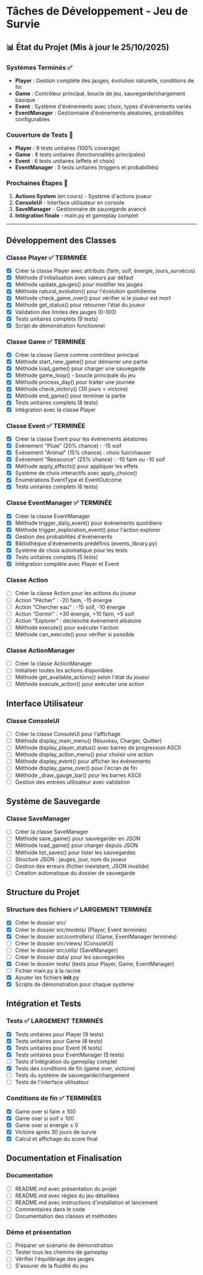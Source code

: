 # Tâches de Développement - Jeu de Survie

## 📊 État du Projet (Mis à jour le 25/10/2025)

### Systèmes Terminés ✅

- **Player** : Gestion complète des jauges, évolution naturelle, conditions de fin
- **Game** : Contrôleur principal, boucle de jeu, sauvegarde/chargement basique
- **Event** : Système d'événements avec choix, types d'événements variés
- **EventManager** : Gestionnaire d'événements aléatoires, probabilités configurables

### Couverture de Tests 🧪

- **Player** : 9 tests unitaires (100% coverage)
- **Game** : 8 tests unitaires (fonctionnalités principales)
- **Event** : 6 tests unitaires (effets et choix)
- **EventManager** : 5 tests unitaires (triggers et probabilités)

### Prochaines Étapes 🎯

1. **Actions System** (en cours) - Système d'actions joueur
2. **ConsoleUI** - Interface utilisateur en console
3. **SaveManager** - Gestionnaire de sauvegarde avancé
4. **Intégration finale** - main.py et gameplay complet

---

## Développement des Classes

### Classe Player ✅ TERMINÉE

- [x] Créer la classe Player avec attributs (faim, soif, énergie, jours_survécus)
- [x] Méthode d'initialisation avec valeurs par défaut
- [x] Méthode update_gauges() pour modifier les jauges
- [x] Méthode natural_evolution() pour l'évolution quotidienne
- [x] Méthode check_game_over() pour vérifier si le joueur est mort
- [x] Méthode get_status() pour retourner l'état du joueur
- [x] Validation des limites des jauges (0-100)
- [x] Tests unitaires complets (9 tests)
- [x] Script de démonstration fonctionnel

### Classe Game ✅ TERMINÉE

- [x] Créer la classe Game comme contrôleur principal
- [x] Méthode start_new_game() pour démarrer une partie
- [x] Méthode load_game() pour charger une sauvegarde
- [x] Méthode game_loop() - boucle principale du jeu
- [x] Méthode process_day() pour traiter une journée
- [x] Méthode check_victory() (30 jours = victoire)
- [x] Méthode end_game() pour terminer la partie
- [x] Tests unitaires complets (8 tests)
- [x] Intégration avec la classe Player

### Classe Event ✅ TERMINÉE

- [x] Créer la classe Event pour les événements aléatoires
- [x] Événement "Pluie" (20% chance) : -15 soif
- [x] Événement "Animal" (15% chance) : choix fuir/chasser
- [x] Événement "Ressource" (25% chance) : -10 faim ou -10 soif
- [x] Méthode apply_effects() pour appliquer les effets
- [x] Système de choix interactifs avec apply_choice()
- [x] Énumérations EventType et EventOutcome
- [x] Tests unitaires complets (6 tests)

### Classe EventManager ✅ TERMINÉE

- [x] Créer la classe EventManager
- [x] Méthode trigger_daily_event() pour événements quotidiens
- [x] Méthode trigger_exploration_event() pour l'action explorer
- [x] Gestion des probabilités d'événements
- [x] Bibliothèque d'événements prédéfinis (events_library.py)
- [x] Système de choix automatique pour les tests
- [x] Tests unitaires complets (5 tests)
- [x] Intégration complète avec Player et Event

### Classe Action

- [ ] Créer la classe Action pour les actions du joueur
- [ ] Action "Pêcher" : -20 faim, -15 énergie
- [ ] Action "Chercher eau" : -15 soif, -10 énergie
- [ ] Action "Dormir" : +30 énergie, +10 faim, +5 soif
- [ ] Action "Explorer" : déclenche événement aléatoire
- [ ] Méthode execute() pour exécuter l'action
- [ ] Méthode can_execute() pour vérifier si possible

### Classe ActionManager

- [ ] Créer la classe ActionManager
- [ ] Initialiser toutes les actions disponibles
- [ ] Méthode get_available_actions() selon l'état du joueur
- [ ] Méthode execute_action() pour exécuter une action

## Interface Utilisateur

### Classe ConsoleUI

- [ ] Créer la classe ConsoleUI pour l'affichage
- [ ] Méthode display_main_menu() (Nouveau, Charger, Quitter)
- [ ] Méthode display_player_status() avec barres de progression ASCII
- [ ] Méthode display_action_menu() pour choisir une action
- [ ] Méthode display_event() pour afficher les événements
- [ ] Méthode display_game_over() pour l'écran de fin
- [ ] Méthode _draw_gauge_bar() pour les barres ASCII
- [ ] Gestion des entrées utilisateur avec validation

## Système de Sauvegarde

### Classe SaveManager

- [ ] Créer la classe SaveManager
- [ ] Méthode save_game() pour sauvegarder en JSON
- [ ] Méthode load_game() pour charger depuis JSON
- [ ] Méthode list_saves() pour lister les sauvegardes
- [ ] Structure JSON : jauges, jour, nom du joueur
- [ ] Gestion des erreurs (fichier inexistant, JSON invalide)
- [ ] Création automatique du dossier de sauvegarde

## Structure du Projet

### Structure des fichiers ✅ LARGEMENT TERMINÉE

- [x] Créer le dossier src/
- [x] Créer le dossier src/models/ (Player, Event terminés)
- [x] Créer le dossier src/controllers/ (Game, EventManager terminés)
- [ ] Créer le dossier src/views/ (ConsoleUI)
- [ ] Créer le dossier src/utils/ (SaveManager)
- [ ] Créer le dossier data/ pour les sauvegardes
- [x] Créer le dossier tests/ (tests pour Player, Game, EventManager)
- [ ] Fichier main.py à la racine
- [x] Ajouter les fichiers **init**.py
- [x] Scripts de démonstration pour chaque système

## Intégration et Tests

### Tests ✅ LARGEMENT TERMINÉS

- [x] Tests unitaires pour Player (9 tests)
- [x] Tests unitaires pour Game (8 tests)
- [x] Tests unitaires pour Event (6 tests)
- [x] Tests unitaires pour EventManager (5 tests)
- [ ] Tests d'intégration du gameplay complet
- [x] Tests des conditions de fin (game over, victoire)
- [ ] Tests du système de sauvegarde/chargement
- [ ] Tests de l'interface utilisateur

### Conditions de fin ✅ TERMINÉES

- [x] Game over si faim ≥ 100
- [x] Game over si soif ≥ 100
- [x] Game over si énergie ≤ 0
- [x] Victoire après 30 jours de survie
- [x] Calcul et affichage du score final

## Documentation et Finalisation

### Documentation

- [ ] README.md avec présentation du projet
- [ ] README.md avec règles du jeu détaillées
- [ ] README.md avec instructions d'installation et lancement
- [ ] Commentaires dans le code
- [ ] Documentation des classes et méthodes

### Démo et présentation

- [ ] Préparer un scénario de démonstration
- [ ] Tester tous les chemins de gameplay
- [ ] Vérifier l'équilibrage des jauges
- [ ] S'assurer de la fluidité du jeu

